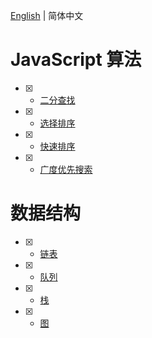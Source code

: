 [English](README.md) | 简体中文

# JavaScript 算法

- [x] - [二分查找](algorithm/binary-search.js)
- [x] - [选择排序](algorithm/selection-sort.js)
- [x] - [快速排序](algorithm/quick-sort.js)
- [x] - [广度优先搜索](algorithm/breadth-first-search.js)

# 数据结构

- [x] - [链表](data-structure/Linked-List.js)
- [x] - [队列](data-structure/Queue.js)
- [x] - [栈](data-structure/Stack.js)
- [x] - [图](data-structure/Graph.js)
